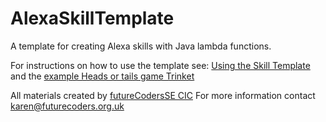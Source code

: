 # AlexaSkillTemplate
A template for creating Alexa skills with Java lambda functions.  

For instructions on how to use the template see: [Using the Skill Template](https://github.com/futureCodersSE/Coding-workshop-resources/wiki/using-the-skill-template) and the [example Heads or tails game Trinket](https://github.com/futureCodersSE/Coding-workshop-resources/wiki/trinket-java-responder)

All materials created by [futureCodersSE CIC](http://futurecoders.org.uk) 
For more information contact karen@futurecoders.org.uk  
